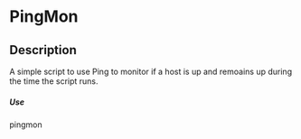 # PingMon
## Description
A simple script to use Ping to monitor if a host is up and remoains up during the time the script runs.
 
##### Use
pingmon <ip>


